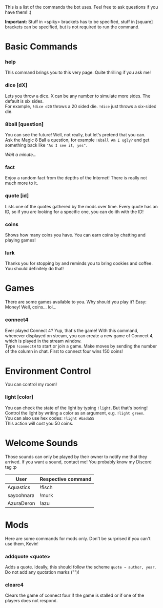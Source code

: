 This is a list of the commands the bot uses. Feel free to ask questions if you have them! :)

**Important:** Stuff in \<spiky> brackets has to be specified, stuff in \[square] brackets can be specified, but is not required to run the command.

# Basic Commands
### help
This command brings you to this very page. Quite thrilling if you ask me!

### dice \[dX]
Lets you throw a dice. X can be any number to simulate more sides. The default is six sides.  
For example, `!dice d20` throws a 20 sided die.
`!dice` just throws a six-sided die.

### 8ball \[question]
You can see the future! Well, not really, but let's pretend that you can.  
Ask the Magic 8 Ball a question, for example `!8ball Am I ugly?` and get something back like `"As I see it, yes"`.

*Wait a minute...*

### fact
Enjoy a random fact from the depths of the Internet! There is really not much more to it.

### quote [id]
Lists one of the quotes gathered by the mods over time. Every quote has an ID, so if you are looking for a specific one, you can do ith with the ID!

### coins
Shows how many coins you have. You can earn coins by chatting and playing games!

### lurk
Thanks you for stopping by and reminds you to bring cookies and coffee. You should definitely do that!

# Games
There are some games available to you. Why should you play it? Easy: Money! Well, coins... lol...

### connect4
Ever played Connect 4? Yup, that's the game! With this command, whenever displayed on stream, you can create a new game of Connect 4, which is played in the stream window.  
Type `!connect4` to start or join a game. Make moves by sending the number of the column in chat. First to connect four wins 150 coins!

# Environment Control
You can control my room!

### light \[color]
You can check the state of the light by typing `!light`. But that's boring!  
Control the light by writing a color as an argument, e.g. `!light green`.  
You can also use hex codes: `!light #bada55`  
This action will cost you 50 coins.

# Welcome Sounds
Those sounds can only be played by their owner to notify me that they arrived. If you want a sound, contact me! You probably know my Discord tag :p

| User       | Respective command |
|------------|--------------------|
| Aquastics  | !fisch             |
| sayoohnara | !murk              |
| AzuraDeron | !azu               |

# Mods
Here are some commands for mods only. Don't be surprised if you can't use them, Kevin!

### addquote \<quote>
Adds a quote. Ideally, this should follow the scheme `quote ~ author, year`. Do not add any quotation marks ("")!

### clearc4
Clears the game of connect four if the game is stalled or if one of the players does not respond.
